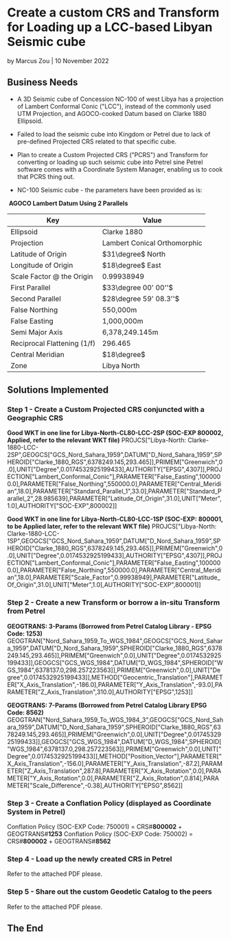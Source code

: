 # Create a custom CRS and Transform for Loading up a LCC-based Libyan Seismic cube

by Marcus Zou | 10 November 2022



## Business Needs

* A 3D Seismic cube of Concession NC-100 of west Libya has a projection of Lambert Conformal Conic ("LCC"), instead of the commonly used UTM Projection, and AGOCO-cooked Datum based on Clarke 1880 Ellipsoid. 

* Failed to load the seismic cube into Kingdom or Petrel due to lack of pre-defined Projected CRS related to that specific cube.

* Plan to create a Custom Projected CRS ("PCRS") and Transform for converting or loading up such seismic cube into Petrel sine Petrel software comes with a Coordinate System Manager, enabling us to cook that PCRS thing out.

* NC-100 Seismic cube - the parameters have been provided as is:

​		**AGOCO Lambert Datum Using 2 Parallels**

| Key                         | Value                        |
| --------------------------- | ---------------------------- |
| Ellipsoid                   | Clarke 1880                  |
| Projection                  | Lambert Conical Orthomorphic |
| Latitude of Origin          | $31\degree$ North            |
| Longitude of Origin         | $18\degree$ East             |
| Scale Factor @ the Origin   | 0.99938949                   |
| First Parallel              | $33\degree 00' 00''$         |
| Second Parallel             | $28\degree 59' 08.3''$       |
| False Northing              | 550,000m                     |
| False Easting               | 1,000,000m                   |
| Semi Major Axis             | 6,378,249.145m               |
| Reciprocal Flattening (1/f) | 296.465                      |
| Central Meridian            | $18\degree$                  |
| Zone                        | Libya North                  |



## Solutions Implemented



### Step 1 - Create a Custom Projected CRS conjuncted with a Geographic CRS

**Good WKT in one line for Libya-North-CL80-LCC-2SP (SOC-EXP 800002, Applied, refer to the relevant WKT file)**
PROJCS["Libya-North: Clarke-1880-LCC-2SP",GEOGCS["GCS_Nord_Sahara_1959",DATUM["D_Nord_Sahara_1959",SPHEROID["Clarke_1880_RGS",6378249.145,293.465]],PRIMEM["Greenwich",0.0],UNIT["Degree",0.0174532925199433],AUTHORITY["EPSG",4307]],PROJECTION["Lambert_Conformal_Conic"],PARAMETER["False_Easting",1000000.0],PARAMETER["False_Northing",550000.0],PARAMETER["Central_Meridian",18.0],PARAMETER["Standard_Parallel_1",33.0],PARAMETER["Standard_Parallel_2",28.985639],PARAMETER["Latitude_Of_Origin",31.0],UNIT["Meter",1.0],AUTHORITY["SOC-EXP",800002]]

**Good WKT in one line for Libya-North-CL80-LCC-1SP (SOC-EXP: 800001, to be Applied later, refer to the relevant WKT file)**
PROJCS["Libya-North: Clarke-1880-LCC-1SP",GEOGCS["GCS_Nord_Sahara_1959",DATUM["D_Nord_Sahara_1959",SPHEROID["Clarke_1880_RGS",6378249.145,293.465]],PRIMEM["Greenwich",0.0],UNIT["Degree",0.0174532925199433],AUTHORITY["EPSG",4307]],PROJECTION["Lambert_Conformal_Conic"],PARAMETER["False_Easting",1000000.0],PARAMETER["False_Northing",550000.0],PARAMETER["Central_Meridian",18.0],PARAMETER["Scale_Factor",0.99938949],PARAMETER["Latitude_Of_Origin",31.0],UNIT["Meter",1.0],AUTHORITY["SOC-EXP",800001]]




### Step 2 - Create a new Transform or borrow a in-situ Transform from Petrel

**GEOGTRANS: 3-Params (Borrowed from Petrel Catalog Library - EPSG Code: 1253)**
GEOGTRAN["Nord_Sahara_1959_To_WGS_1984",GEOGCS["GCS_Nord_Sahara_1959",DATUM["D_Nord_Sahara_1959",SPHEROID["Clarke_1880_RGS",6378249.145,293.465]],PRIMEM["Greenwich",0.0],UNIT["Degree",0.0174532925199433]],GEOGCS["GCS_WGS_1984",DATUM["D_WGS_1984",SPHEROID["WGS_1984",6378137.0,298.257223563]],PRIMEM["Greenwich",0.0],UNIT["Degree",0.0174532925199433]],METHOD["Geocentric_Translation"],PARAMETER["X_Axis_Translation",-186.0],PARAMETER["Y_Axis_Translation",-93.0],PARAMETER["Z_Axis_Translation",310.0],AUTHORITY["EPSG",1253]]

**GEOGTRANS: 7-Params (Borrowed from Petrel Catalog Library EPSG Code: 8562)**
GEOGTRAN["Nord_Sahara_1959_To_WGS_1984_3",GEOGCS["GCS_Nord_Sahara_1959",DATUM["D_Nord_Sahara_1959",SPHEROID["Clarke_1880_RGS",6378249.145,293.465]],PRIMEM["Greenwich",0.0],UNIT["Degree",0.0174532925199433]],GEOGCS["GCS_WGS_1984",DATUM["D_WGS_1984",SPHEROID["WGS_1984",6378137.0,298.257223563]],PRIMEM["Greenwich",0.0],UNIT["Degree",0.0174532925199433]],METHOD["Position_Vector"],PARAMETER["X_Axis_Translation",-156.0],PARAMETER["Y_Axis_Translation",-87.2],PARAMETER["Z_Axis_Translation",287.8],PARAMETER["X_Axis_Rotation",0.0],PARAMETER["Y_Axis_Rotation",0.0],PARAMETER["Z_Axis_Rotation",0.814],PARAMETER["Scale_Difference",-0.38],AUTHORITY["EPSG",8562]]




### Step 3 - Create a Conflation Policy (displayed as Coordinate System in Petrel)

 Conflation Policy (SOC-EXP Code: 750001) = CRS#**800002** + GEOGTRANS#**1253**
 Conflation Policy (SOC-EXP Code: 750002) = CRS#**800002** + GEOGTRANS#**8562**



### Step 4 - Load up the newly created CRS in Petrel

Refer to the attached PDF please.



### Step 5 - Share out the custom Geodetic Catalog to the peers

Refer to the attached PDF please.



## The End

